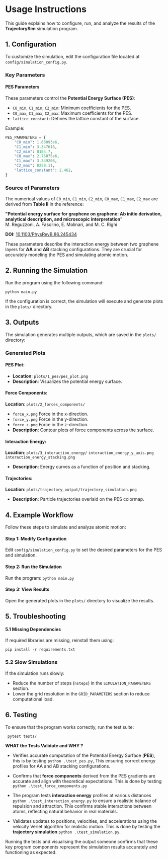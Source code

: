 # **Usage Instructions** 
This guide explains how to configure, run, and analyze the results of the **TrajectorySim** simulation program.

## **1. Configuration**

To customize the simulation, edit the configuration file located at `config/simulation_config.py`.

### **Key Parameters**

#### **PES Parameters**
These parameters control the **Potential Energy Surface (PES)**:
- `C0_min`, `C1_min`, `C2_min`: Minimum coefficients for the PES.
- `C0_max`, `C1_max`, `C2_max`: Maximum coefficients for the PES.
- `lattice_constant`: Defines the lattice constant of the surface.

Example:
```python
PES_PARAMETERS = {
    "C0_min": 1.63093e6,
    "C1_min": 3.347616,
    "C2_min": 8184.7,
    "C0_max": 2.75075e6,
    "C1_max": 3.349208,
    "C2_max": 8258.11,
    "lattice_constant": 2.462,
}
```
### **Source of Parameters**

The numerical values of `C0_min`, `C1_min`, `C2_min`, `C0_max`, `C1_max`, `C2_max` are derived from **Table II** in the reference:

**"Potential energy surface for graphene on graphene: Ab initio derivation, analytical description, and microscopic interpretation"**  
M. Reguzzoni, A. Fasolino, E. Molinari, and M. C. Righi  

**DOI:** [10.1103/PhysRevB.86.245434](https://doi.org/10.1103/PhysRevB.86.245434)

These parameters describe the interaction energy between two graphene layers for **AA** and **AB** stacking configurations. They are crucial for accurately modeling the PES and simulating atomic motion.



## 2. Running the Simulation
Run the program using the following command:

```python main.py```

If the configuration is correct, the simulation will execute and generate plots in the ```plots/``` directory.

## 3. Outputs
The simulation generates multiple outputs, which are saved in the ```plots/``` directory:

### Generated Plots
 #### PES Plot:
* ****Location****: ```plots/1_pes/pes_plot.png```
* **Description**: Visualizes the potential energy surface.

#### Force Components:
****Location****: ```plots/2_forces_components/```
* ```force_x.png``` Force in the x-direction.
* ```force_y.png``` Force in the y-direction. 
* ```force_z.png``` Force in the z-direction.
* **Description**: Contour plots of force components across the surface.

#### Interaction Energy:
**Location**: ```plots/3_interaction_energy/```
```interaction_energy_y_axis.png```  
```interaction_energy_stacking.png```
* **Description**: Energy curves as a function of position and stacking.

#### Trajectories:
**Location**: ```plots/trajectory_output/trajectory_simulation.png```
* **Description**: Particle trajectories overlaid on the PES colormap.

## 4. Example Workflow
Follow these steps to simulate and analyze atomic motion:

#### Step 1: Modify Configuration
Edit ```config/simulation_config.py``` to set the desired parameters for the PES and simulation.

#### Step 2: Run the Simulation
Run the program:
```python main.py```
#### Step 3: View Results
Open the generated plots in the ```plots/``` directory to visualize the results.

## 5. Troubleshooting
#### 5.1 Missing Dependencies
If required libraries are missing, reinstall them using:

```pip install -r requirements.txt```


### **5.2 Slow Simulations**

If the simulation runs slowly:

- Reduce the number of steps (`nsteps`) in the `SIMULATION_PARAMETERS` section.  
- Lower the grid resolution in the `GRID_PARAMETERS` section to reduce computational load.

## 6. Testing
To ensure that the program works correctly, run the test suite:

``` pytest tests/```

**WHAT the Tests Validate and WHY ?**

* Verifies accurate computation of the Potential Energy Surface (**PES**), this is by testing ```python .\test_pes.py```, This ensuring correct energy profiles for AA and AB stacking configurations.

* Confirms that **force components** derived from the PES gradients are accurate and align with theoretical expectations. This is done by testing ```python .\test_force_components.py```
* The program tests **interaction energy** profiles at various distances ```python .\test_interaction_energy.py``` to ensure a realistic balance of repulsion and attraction. This confirms stable interactions between atoms, reflecting natural behavior in real materials.
* Validates updates to positions, velocities, and accelerations using the velocity Verlet algorithm for realistic motion. This is done by testing the **trajectory simulation** ```python .\test_simulation.py```.

Running the tests and visualising the output someone confirms that these key program components represent the simulation results accurately and functioning as expected.
 
